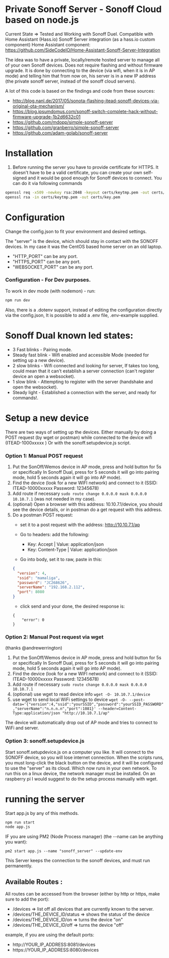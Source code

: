 # Private Sonoff Server - Sonoff Cloud based on node.js

Current State => Tested and Working with Sonoff Duel.
Compatible with Home Assistant (Hass.io) Sonoff Server integration (as a hass.io custom component)
Home Assistant component: https://github.com/SideCodeIO/Home-Assistant-Sonoff-Server-Integration

The idea was to have a private, locally/remote hosted server to manage all of your own Sonoff devices.
Does not require flashing and without firmware upgrade.
It is done by connecting to the device (via wifi, when it is in AP mode) 
and telling him that from now on, his server is in a new IP address (the private sonoff server, instead of the sonoff cloud servers).
  
  

A lot of this code is based on the findings and code from these sources:
* http://blog.nanl.de/2017/05/sonota-flashing-itead-sonoff-devices-via-original-ota-mechanism/
* https://blog.ipsumdomus.com/sonoff-switch-complete-hack-without-firmware-upgrade-1b2d6632c01
* https://github.com/mdopp/simple-sonoff-server
* https://github.com/granberro/simple-sonoff-server
* https://github.com/adam-golab/sonoff-server

# Installation

1. Before running the server you have to provide certificate for HTTPS. It doesn't have to be a valid certificate, you can create your own self-signed and it would be good enough for Sonoff devices to connect. You can do it via following commands
```bash
openssl req -x509 -newkey rsa:2048 -keyout certs/keytmp.pem -out certs/cert.pem -days 365
openssl rsa -in certs/keytmp.pem -out certs/key.pem
```

# Configuration

Change the config.json to fit your environment and desired settings.

The "server" is the device, which should stay in contact with the SONOFF devices. In my case it was the CentOS based home server on an old laptop.

* "HTTP_PORT" can be any port.
* "HTTPS_PORT" can be any port.
* "WEBSOCKET_PORT" can be any port.

### Configuration - For Dev purposes.   

To work in dev mode (with nodemon) - run:
```bash
npm run dev
```
Also, there is a .dotenv support, instead of editing the configuration directly via the config.json,
It is possible to add a .env file, .env-example supplied. 


# Sonoff Dual known led states:
* 3 Fast blinks - Pairing mode.
* Steady fast blink - Wifi enabled and accessible Mode (needed for setting up a new device).
* 2 slow blinks - Wifi connected and looking for server, If takes too long, could mean that it can't establish a server connection (can't register device an open a websocket).
* 1 slow blink - Attempting to register with the server (handshake and open the websocket). 
* Steady light - Established a connection with the server, and ready for commands!.


# Setup a new device
There are two ways of setting up the devices. 
Either manually by doing a POST request (by wget or postman) while connected to the device wifi (ITEAD-1000xxxxx )
Or with the sonoff.setupdevice.js script.


### Option 1: Manual POST request
1. Put the SonOff/Wemos device in AP mode, press and hold button for 5s or specifically In Sonoff Dual, press for 5 seconds it will go into pairing mode, hold 5 seconds again it will go into AP mode).
1. Find the device (look for a new WIFI network) and connect to it (SSID: ITEAD-10000xxxxx Password: 12345678)
1. Add route if necessary `sudo route change 0.0.0.0 mask 0.0.0.0 10.10.7.1` (was not needed in my case).
1. (optional) Open a browser with this address: 10.10.7.1/device, you should see the device details, or in postman do a get request with this address.
1. Do a postman POST request:
    * set it to a post request with the address: http://10.10.7.1/ap 
    * Go to headers: add the following:
        * Key: Accept | Value: application/json
        * Key: Content-Type | Value: application/json
        
    * Go into body, set it to raw, paste in this:
    ```json
    {
      "version": 4,
      "ssid": "mamaliga",
      "password": "JC268626",
      "serverName": "192.168.2.112",
      "port": 8080
    }
    ```
    * click send and your done, the desired response is: 
    ```
    {
        "error": 0
    }
    ```

### Option 2: Manual Post request via wget
(thanks @andrewerrington)
1. Put the SonOff/Wemos device in AP mode, press and hold button for 5s or specifically In Sonoff Dual, press for 5 seconds it will go into pairing mode, hold 5 seconds again it will go into AP mode).
1. Find the device (look for a new WIFI network) and connect to it (SSID: ITEAD-10000xxxxx Password: 12345678)
1. Add route if necessary `sudo route change 0.0.0.0 mask 0.0.0.0 10.10.7.1`
1. (optional) use wget to read device info `wget -O- 10.10.7.1/device`
1. use wget to send local WiFi settings to device `wget -O- --post-data='{"version":4,"ssid":"yourSSID","password":"yourSSID_PASSWORD","serverName":"n.n.n.n","port":1081}' --header=Content-Type:application/json "http://10.10.7.1/ap"`

The device will automatically drop out of AP mode and tries to connect to WiFi and server.

### Option 3: sonoff.setupdevice.js
Start sonoff.setupdevice.js on a computer you like. It will connect to the SONOFF device, so you will lose internet connection. When the scripts runs, you must long-click the black button on the device, and it will be configured to use the "server" as its cloud. Which now runs in your own network.
To run this on a linux device, the network manager must be installed. On an raspberry pi I would suggest to do the setup process manually with wget.



# running the server
Start app.js by any of this methods.
```bash
npm run start 
node app.js
```
IF you are using PM2 (Node Process manager) (the --name can be anything you want):
```
pm2 start app.js --name "sonoff_server" --update-env
```
This Server keeps the connection to the sonoff devices, and must run permanently.

## Available Routes :
All routes can be accessed from the browser (either by http or https, make sure to add the port):

* /devices => list off all devices that are currently known to the server.
* /devices/THE_DEVICE_ID/status => shows the status of the device 
* /devices/THE_DEVICE_ID/on => turns the device "on" 
* /devices/THE_DEVICE_ID/off => turns the device "off" 

example, if you are using the default ports: 
* http://YOUR_IP_ADDRESS:8081/devices
* https://YOUR_IP_ADDRESS:8080/devices


